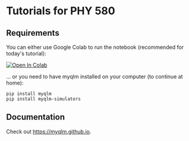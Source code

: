 # Tutorials for PHY 580

## Requirements

You can either use Google Colab to run the notebook (recommended for today's tutorial):

[![Open In Colab](https://colab.research.google.com/assets/colab-badge.svg)](https://colab.research.google.com/github/tayral/phy580_2025/)

... or you need to have myqlm installed on your computer (to continue at home):

	pip install myqlm
	pip install myqlm-simulators



## Documentation

Check out https://myqlm.github.io.
